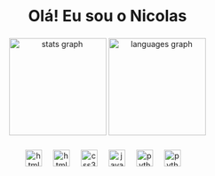 <br clear="both">

<h1 align="center">Olá! Eu sou o Nicolas</h1>

###

<div align="center">
  <img src="https://github-readme-stats.vercel.app/api?username=nicolasoliveira13&hide_title=false&hide_rank=false&show_icons=true&include_all_commits=true&count_private=true&disable_animations=false&theme=monokai&locale=en&hide_border=false&order=1&custom_title=Nicolas%20de%20Oliveira's%20GitHub%20Stats" height="175" alt="stats graph"  />
  <img src="https://github-readme-stats.vercel.app/api/top-langs?username=nicolasoliveira13&locale=pt-br&hide_title=true&layout=compact&card_width=320&langs_count=10&theme=monokai&hide_border=false&order=2&custom_title=Most%20Used" height="175" alt="languages graph"  />
</div>

###

<p align="left"></p>

###

<div align="center">            
  <img src="https://cdn.jsdelivr.net/gh/devicons/devicon@latest/icons/java/java-original.svg" height="30" alt="html5 logo"  />
  <img width="12" />
  <img src="https://cdn.jsdelivr.net/gh/devicons/devicon/icons/html5/html5-original.svg" height="30" alt="html5 logo"  />
  <img width="12" />
  <img src="https://cdn.jsdelivr.net/gh/devicons/devicon/icons/css3/css3-original.svg" height="30" alt="css3 logo"  />
  <img width="12" />
  <img src="https://cdn.jsdelivr.net/gh/devicons/devicon/icons/javascript/javascript-original.svg" height="30" alt="javascript logo"  />
  <img width="12" />
  <img src="https://cdn.jsdelivr.net/gh/devicons/devicon/icons/python/python-original.svg" height="30" alt="python logo"  />
  <img width="12" />
  <img src="https://cdn.jsdelivr.net/gh/devicons/devicon@latest/icons/postgresql/postgresql-original.svg" height="30" alt="python logo"  />
  <img width="12" />
</div>
